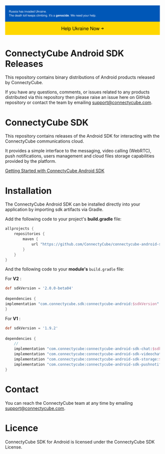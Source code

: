 [![Stand With Ukraine](https://raw.githubusercontent.com/vshymanskyy/StandWithUkraine/main/banner2-direct.svg)](https://stand-with-ukraine.pp.ua)

# ConnectyCube Android SDK Releases

This repository contains binary distributions of Android products released by ConnectyCube.

If you have any questions, comments, or issues related to any products distributed via this repository then please raise an issue here on GitHub repository or contact the team by emailing [support@connectycube.com](mailto:support@connectycube.com).

# ConnectyCube SDK

This repository contains releases of the Android SDK for interacting with the ConnectyCube communications cloud.

It provides a simple interface to the messaging, video calling (WebRTC), push notifications, users management and cloud files storage capabilities provided by the platform. 

[Getting Started with ConnectyCube Android SDK](https://developers.connectycube.com/android/)

# Installation

The ConnectyCube Android SDK can be installed directly into your application by importing sdk artifacts via Gradle.

Add the following code to your project's **build.gradle** file:

```groovy
allprojects {
    repositories {
        maven {
            url "https://github.com/ConnectyCube/connectycube-android-sdk-releases/raw/master/"
        }
    }
}

```

And the following code to your **module's** `build.gradle` file:

For **V2** :

```groovy
def sdkVersion = '2.0.0-beta04'

dependencies {
implementation "com.connectycube.sdk:connectycube-android:$sdkVersion"
}

```

For **V1** :

```groovy
def sdkVersion = '1.9.2'

dependencies {
    //
    implementation "com.connectycube:connectycube-android-sdk-chat:$sdkVersion" // all transitive modules will be included automatically
    implementation "com.connectycube:connectycube-android-sdk-videochat:$sdkVersion"
    implementation "com.connectycube:connectycube-android-sdk-storage:$sdkVersion"
    implementation "com.connectycube:connectycube-android-sdk-pushnotifications:$sdkVersion"
}
```

# Contact

You can reach the ConnectyCube team at any time by emailing [support@connectycube.com](mailto:support@connectycube.com).

# Licence 

ConnectyCube SDK for Android is licensed under the ConnectyCube SDK License.
